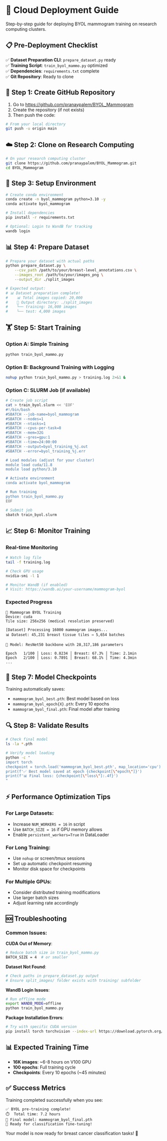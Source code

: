 # 🚀 Cloud Deployment Guide

Step-by-step guide for deploying BYOL mammogram training on research computing clusters.

## 📋 Pre-Deployment Checklist

✅ **Dataset Preparation CLI**: `prepare_dataset.py` ready  
✅ **Training Script**: `train_byol_mammo.py` optimized  
✅ **Dependencies**: `requirements.txt` complete  
✅ **Git Repository**: Ready to clone  

## 🔧 Step 1: Create GitHub Repository

1. Go to https://github.com/pranaypalem/BYOL_Mammogram
2. Create the repository (if not exists)
3. Then push the code:

```bash
# From your local directory
git push -u origin main
```

## ☁️ Step 2: Clone on Research Computing

```bash
# On your research computing cluster
git clone https://github.com/pranaypalem/BYOL_Mammogram.git
cd BYOL_Mammogram
```

## 🐍 Step 3: Setup Environment

```bash
# Create conda environment
conda create -n byol_mammogram python=3.10 -y
conda activate byol_mammogram

# Install dependencies
pip install -r requirements.txt

# Optional: Login to WandB for tracking
wandb login
```

## 📊 Step 4: Prepare Dataset

```bash
# Prepare your dataset with actual paths
python prepare_dataset.py \
    --csv_path /path/to/your/breast-level_annotations.csv \
    --images_root /path/to/your/images_png \
    --output_dir ./split_images

# Expected output:
# 📊 Dataset preparation complete!
#    📊 Total images copied: 20,000
#    📁 Output directory: ./split_images
#    └── training: 16,000 images
#    └── test: 4,000 images
```

## 🏋️ Step 5: Start Training

### Option A: Simple Training
```bash
python train_byol_mammo.py
```

### Option B: Background Training with Logging
```bash
nohup python train_byol_mammo.py > training.log 2>&1 &
```

### Option C: SLURM Job (if available)
```bash
# Create job script
cat > train_byol.slurm << 'EOF'
#!/bin/bash
#SBATCH --job-name=byol_mammogram
#SBATCH --nodes=1
#SBATCH --ntasks=1
#SBATCH --cpus-per-task=8
#SBATCH --mem=32G
#SBATCH --gres=gpu:1
#SBATCH --time=24:00:00
#SBATCH --output=byol_training_%j.out
#SBATCH --error=byol_training_%j.err

# Load modules (adjust for your cluster)
module load cuda/11.8
module load python/3.10

# Activate environment
conda activate byol_mammogram

# Run training
python train_byol_mammo.py
EOF

# Submit job
sbatch train_byol.slurm
```

## 📈 Step 6: Monitor Training

### Real-time Monitoring
```bash
# Watch log file
tail -f training.log

# Check GPU usage
nvidia-smi -l 1

# Monitor WandB (if enabled)
# Visit: https://wandb.ai/your-username/mammogram-byol
```

### Expected Progress
```
🔬 Mammogram BYOL Training
Device: cuda
Tile size: 256x256 (medical resolution preserved)

[Dataset] Processing 16000 mammogram images...
📊 Dataset: 45,231 breast tissue tiles → 5,654 batches

🧠 Model: ResNet50 backbone with 28,317,186 parameters

Epoch   1/100 │ Loss: 0.8234 │ Breast: 67.3% │ Time: 2.1min
Epoch   2/100 │ Loss: 0.7891 │ Breast: 68.1% │ Time: 4.3min
...
```

## 💾 Step 7: Model Checkpoints

Training automatically saves:
- `mammogram_byol_best.pth`: Best model based on loss
- `mammogram_byol_epoch{X}.pth`: Every 10 epochs  
- `mammogram_byol_final.pth`: Final model after training

## 🔍 Step 8: Validate Results

```bash
# Check final model
ls -la *.pth

# Verify model loading
python -c "
import torch
checkpoint = torch.load('mammogram_byol_best.pth', map_location='cpu')
print(f'✅ Best model saved at epoch {checkpoint[\"epoch\"]}')
print(f'📊 Final loss: {checkpoint[\"loss\"]:.4f}')
"
```

## ⚡ Performance Optimization Tips

### For Large Datasets:
- Increase `NUM_WORKERS = 16` in script
- Use `BATCH_SIZE = 16` if GPU memory allows
- Enable `persistent_workers=True` in DataLoader

### For Long Training:
- Use `nohup` or screen/tmux sessions
- Set up automatic checkpoint resuming
- Monitor disk space for checkpoints

### For Multiple GPUs:
- Consider distributed training modifications
- Use larger batch sizes
- Adjust learning rate accordingly

## 🆘 Troubleshooting

### Common Issues:

**CUDA Out of Memory**:
```bash
# Reduce batch size in train_byol_mammo.py
BATCH_SIZE = 4  # or smaller
```

**Dataset Not Found**:
```bash
# Check paths in prepare_dataset.py output
# Ensure split_images/ folder exists with training/ subfolder
```

**WandB Login Issues**:
```bash
# Run offline mode
export WANDB_MODE=offline
python train_byol_mammo.py
```

**Package Installation Errors**:
```bash
# Try with specific CUDA version
pip install torch torchvision --index-url https://download.pytorch.org/whl/cu118
```

## 📊 Expected Training Time

- **16K images**: ~6-8 hours on V100 GPU
- **100 epochs**: Full training cycle
- **Checkpoints**: Every 10 epochs (~45 minutes)

## ✅ Success Metrics

Training completed successfully when you see:
```
✅ BYOL pre-training complete!
⏱️  Total time: 7.2 hours
💾 Final model: mammogram_byol_final.pth
🎯 Ready for classification fine-tuning!
```

Your model is now ready for breast cancer classification tasks! 🎉